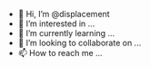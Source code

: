 - 👋 Hi, I’m @displacement
- 👀 I’m interested in ...
- 🌱 I’m currently learning ...
- 💞️ I’m looking to collaborate on ...
- 📫 How to reach me ...

<!---
displacement/displacement is a ✨ special ✨ repository because its `README.md` (this file) appears on your GitHub profile.
You can click the Preview link to take a look at your changes.
--->
